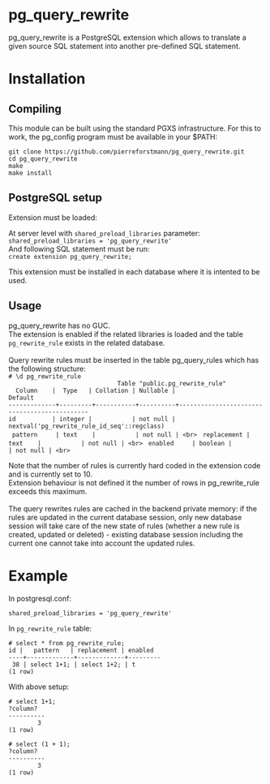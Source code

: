 # pg_query_rewrite
pg_query_rewrite is a PostgreSQL extension which allows to translate a given source SQL statement into another pre-defined SQL statement.


# Installation
## Compiling

This module can be built using the standard PGXS infrastructure. For this to work, the pg_config program must be available in your $PATH:
  
`git clone https://github.com/pierreforstmann/pg_query_rewrite.git` <br>
`cd pg_query_rewrite` <br>
`make` <br>
`make install` <br>

## PostgreSQL setup

Extension must be loaded:

At server level with `shared_preload_libraries` parameter: <br> 
`shared_preload_libraries = 'pg_query_rewrite'` <br>
And following SQL statement must be run: <br>
`create extension pg_query_rewrite;`

This extension must be installed in each database where it is intented to be used. <br>

## Usage
pg_query_rewrite has no GUC.<br>
The extension is enabled if the related libraries is loaded and the table `pg_rewrite_rule` exists in the related database.<br>
<br>
Query rewrite rules must be inserted in the table pg_query_rules which has the following structure: <br>
`# \d pg_rewrite_rule `<br>
`                               Table "public.pg_rewrite_rule" `<br>
`   Column    |  Type   | Collation | Nullable |                   Default                   `<br>
`-------------+---------+-----------+----------+---------------------------------------------`<br>
` id          | integer |           | not null | nextval('pg_rewrite_rule_id_seq'::regclass) `<br>
` pattern     | text    |           | not null | <br>`
` replacement | text    |           | not null | <br>`
` enabled     | boolean |           | not null | <br>`


Note that the number of rules is currently hard coded in the extension code and is currently set to 10. <br>
Extension behaviour is not defined it the number of rows in pg_rewrite_rule exceeds this maximum. <br>
<br>
The query rewrites rules are cached in the backend private memory: if the rules are updated in the current database session,
only new database session will take care of the new state of rules (whether a new rule is created, updated
or deleted) - existing database session including the current one cannot take into account the updated rules.<br>

# Example

In postgresql.conf:

`shared_preload_libraries = 'pg_query_rewrite'` <br>

In `pg_rewrite_rule` table:

`# select * from pg_rewrite_rule;` <br>
` id |   pattern   | replacement | enabled ` <br>
`----+-------------+-------------+---------` <br>
` 38 | select 1+1; | select 1+2; | t`        <br>
`(1 row)`

With above setup:

`# select 1+1;` <br>
` ?column? ` <br>
`----------` <br>
`        3`  <br>
`(1 row)`    <br>

`# select (1 + 1);` <br>
` ?column? ` <br>
`----------` <br>
`        3`  <br>
`(1 row)`    <br>
